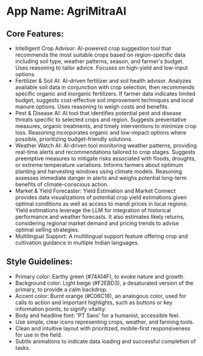 # **App Name**: AgriMitraAI

## Core Features:

- Intelligent Crop Advisor: AI-powered crop suggestion tool that recommends the most suitable crops based on region-specific data including soil type, weather patterns, season, and farmer's budget. Uses reasoning to tailor advice. Focuses on high-yield and low-input options.
- Fertilizer & Soil AI: AI-driven fertilizer and soil health advisor.  Analyzes available soil data in conjunction with crop selection, then recommends specific organic and inorganic fertilizers.  If farmer data indicates limited budget, suggests cost-effective soil improvement techniques and local manure options. Uses reasoning to weigh costs and benefits.
- Pest & Disease AI: AI tool that identifies potential pest and disease threats specific to selected crops and region. Suggests preventative measures, organic treatments, and timely interventions to minimize crop loss. Reasoning incorporates organic and low-impact options where possible, prioritizing budget-friendly solutions.
- Weather Watch AI: AI-driven tool monitoring weather patterns, providing real-time alerts and recommendations tailored to crop stages. Suggests preemptive measures to mitigate risks associated with floods, droughts, or extreme temperature variations. Informs farmers about optimum planting and harvesting windows using climate models. Reasoning assesses immediate danger in alerts and weighs potential long-term benefits of climate-conscious action.
- Market & Yield Forecaster: Yield Estimation and Market Connect provides data visualizations of potential crop yield estimations given optimal conditions as well as access to mandi prices in local regions. Yield estimations leverage the LLM for integration of historical performance and weather forecasts. It also estimates likely returns, considering regional market demand and pricing trends to advise optimal selling strategies.
- Multilingual Support: A multilingual support feature offering crop and cultivation guidance in multiple Indian languages.

## Style Guidelines:

- Primary color: Earthy green (#74A14F), to evoke nature and growth.
- Background color: Light beige (#F2EBD3), a desaturated version of the primary, to provide a calm backdrop.
- Accent color: Burnt orange (#C06C18), an analogous color, used for calls to action and important highlights, such as buttons or key information points, to signify vitality.
- Body and headline font: 'PT Sans' for a humanist, accessible feel.
- Use simple, clear icons representing crops, weather, and farming tools.
- Clean and intuitive layout with prioritized, mobile-first responsiveness for use in the field.
- Subtle animations to indicate data loading and successful completion of tasks.
